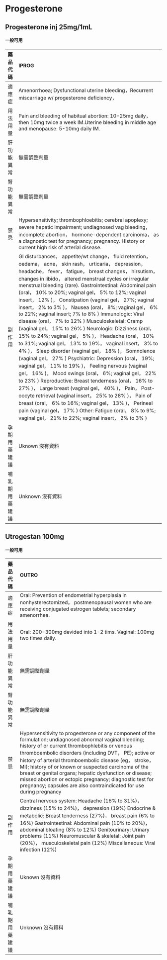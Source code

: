 # Progesterone

## Progesterone inj 25mg/1mL

#### 一般可用

| 藥品代碼       | IPROG                                                                                                                                                                                                                                                                                                                                                                                                                                                                                                                                                                                                                                                                                                                                                                                                                                                                                                                                                                                                                                                                                                                                                                                                                                                                                                                                         |
|:---------------|:----------------------------------------------------------------------------------------------------------------------------------------------------------------------------------------------------------------------------------------------------------------------------------------------------------------------------------------------------------------------------------------------------------------------------------------------------------------------------------------------------------------------------------------------------------------------------------------------------------------------------------------------------------------------------------------------------------------------------------------------------------------------------------------------------------------------------------------------------------------------------------------------------------------------------------------------------------------------------------------------------------------------------------------------------------------------------------------------------------------------------------------------------------------------------------------------------------------------------------------------------------------------------------------------------------------------------------------------|
| 適應症         | Amenorrhoea; Dysfunctional uterine bleeding，Recurrent miscarriage w/ progesterone deficiency，                                                                                                                                                                                                                                                                                                                                                                                                                                                                                                                                                                                                                                                                                                                                                                                                                                                                                                                                                                                                                                                                                                                                                                                                                                               |
| 用法用量       | Pain and bleeding of habitual abortion: 10-25mg daily， then 10mg twice a week IM.Uterine bleeding in middle age and menopause: 5-10mg daily IM.                                                                                                                                                                                                                                                                                                                                                                                                                                                                                                                                                                                                                                                                                                                                                                                                                                                                                                                                                                                                                                                                                                                                                                                              |
| 肝功能異常     | 無需調整劑量                                                                                                                                                                                                                                                                                                                                                                                                                                                                                                                                                                                                                                                                                                                                                                                                                                                                                                                                                                                                                                                                                                                                                                                                                                                                                                                                  |
| 腎功能異常     | 無需調整劑量                                                                                                                                                                                                                                                                                                                                                                                                                                                                                                                                                                                                                                                                                                                                                                                                                                                                                                                                                                                                                                                                                                                                                                                                                                                                                                                                  |
| 禁忌           | Hypersensitivity; thrombophloebitis; cerebral apoplexy; severe hepatic impairment; undiagnosed vag bleeding， incomplete abortion， hormone-dependent carcinoma， as a diagnostic test for pregnancy; pregnancy. History or current high risk of arterial disease.                                                                                                                                                                                                                                                                                                                                                                                                                                                                                                                                                                                                                                                                                                                                                                                                                                                                                                                                                                                                                                                                            |
| 副作用         | GI disturbances， appetite/wt change， fluid retention， oedema， acne， skin rash， urticaria， depression， headache， fever， fatigue， breast changes， hirsutism， changes in libido， altered menstrual cycles or irregular menstrual bleeding (rare). Gastrointestinal: Abdominal pain (oral， 10% to 20%; vaginal gel， 5% to 12%; vaginal insert， 12% )， Constipation (vaginal gel， 27%; vaginal insert， 2% to 3% )， Nausea (oral， 8%; vaginal gel， 6% to 22%; vaginal insert; 7% to 8% ) Immunologic: Viral disease (oral， 7% to 12% ) Musculoskeletal: Cramp (vaginal gel， 15% to 26% ) Neurologic: Dizziness (oral， 15% to 24%; vaginal gel， 5% )， Headache (oral， 10% to 31%; vaginal gel， 13% to 19%， vaginal insert， 3% to 4% )， Sleep disorder (vaginal gel， 18% )， Somnolence (vaginal gel， 27% ) Psychiatric: Depression (oral， 19%; vaginal gel， 11% to 19% )， Feeling nervous (vaginal gel， 16% )， Mood swings (oral， 6%; vaginal gel， 22% to 23% ) Reproductive: Breast tenderness (oral， 16% to 27% )， Large breast (vaginal gel， 40% )， Pain， Post-oocyte retrieval (vaginal insert， 25% to 28% )， Pain of breast (oral， 6% to 16%; vaginal gel， 13% )， Perineal pain (vaginal gel， 17% ) Other: Fatigue (oral， 8% to 9%; vaginal gel， 21% to 22%; vaginal insert， 2% to 3% ) |
| 孕期用藥建議   | Uknown 沒有資料                                                                                                                                                                                                                                                                                                                                                                                                                                                                                                                                                                                                                                                                                                                                                                                                                                                                                                                                                                                                                                                                                                                                                                                                                                                                                                                               |
| 哺乳期用藥建議 | Unknown 沒有資料                                                                                                                                                                                                                                                                                                                                                                                                                                                                                                                                                                                                                                                                                                                                                                                                                                                                                                                                                                                                                                                                                                                                                                                                                                                                                                                              |

## Utrogestan 100mg

#### 一般可用

| 藥品代碼       | OUTRO                                                                                                                                                                                                                                                                                                                                                                                                                                                                                                                             |
|:---------------|:----------------------------------------------------------------------------------------------------------------------------------------------------------------------------------------------------------------------------------------------------------------------------------------------------------------------------------------------------------------------------------------------------------------------------------------------------------------------------------------------------------------------------------|
| 適應症         | Oral: Prevention of endometrial hyperplasia in nonhysterectomized， postmenopausal women who are receiving conjugated estrogen tablets; secondary amenorrhea.                                                                                                                                                                                                                                                                                                                                                                     |
| 用法用量       | Oral: 200-300mg devided into 1-2 tims. Vaginal: 100mg two times daily.                                                                                                                                                                                                                                                                                                                                                                                                                                                            |
| 肝功能異常     | 無需調整劑量                                                                                                                                                                                                                                                                                                                                                                                                                                                                                                                      |
| 腎功能異常     | 無需調整劑量                                                                                                                                                                                                                                                                                                                                                                                                                                                                                                                      |
| 禁忌           | Hypersensitivity to progesterone or any component of the formulation; undiagnosed abnormal vaginal bleeding; history of or current thrombophlebitis or venous thromboembolic disorders (including DVT， PE); active or history of arterial thromboembolic disease (eg， stroke， MI); history of or known or suspected carcinoma of the breast or genital organs; hepatic dysfunction or disease; missed abortion or ectopic pregnancy; diagnostic test for pregnancy; capsules are also contraindicated for use during pregnancy |
| 副作用         | Central nervous system: Headache (16% to 31%)， dizziness (15% to 24%)， depression (19%) Endocrine & metabolic: Breast tenderness (27%)， breast pain (6% to 16%) Gastrointestinal: Abdominal pain (10% to 20%)， abdominal bloating (8% to 12%) Genitourinary: Urinary problems (11%) Neuromuscular & skeletal: Joint pain (20%)， musculoskeletal pain (12%) Miscellaneous: Viral infection (12%)                                                                                                                              |
| 孕期用藥建議   | Uknown 沒有資料                                                                                                                                                                                                                                                                                                                                                                                                                                                                                                                   |
| 哺乳期用藥建議 | Unknown 沒有資料                                                                                                                                                                                                                                                                                                                                                                                                                                                                                                                  |

